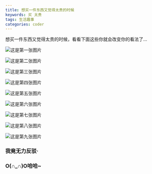 ```yaml
---
title: 想买一件东西又觉得太贵的时候
keywords: 买 太贵
tags: 生活趣事
categories: coder
---
```


想买一件东西又觉得太贵的时候，看看下面这些你就会改变你的看法了...
<!-- more -->
![这是第一张图片](../../../../images/mouse-images/1.jpg)

![这是第二张图片](../../../../images/mouse-images/2.jpg)

![这是第三张图片](../../../../images/mouse-images/3.jpg)

![这是第四张图片](../../../../images/mouse-images/4.jpg)

![这是第五张图片](../../../../images/mouse-images/5.jpg)

![这是第六张图片](../../../../images/mouse-images/6.jpg)

![这是第七张图片](../../../../images/mouse-images/7.jpg)

![这是第八张图片](../../../../images/mouse-images/8.jpg)

![这是第九张图片](../../../../images/mouse-images/9.jpg)

### 我竟无力反驳·

### O(∩_∩)O哈哈~